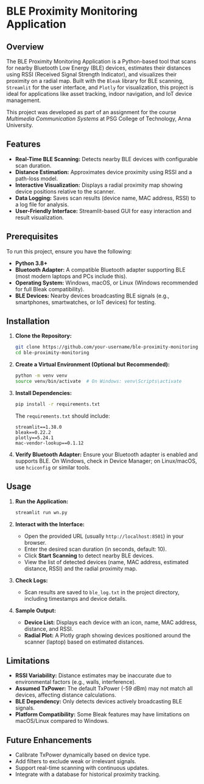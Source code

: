 # BLE Proximity Monitoring Application

## Overview
The BLE Proximity Monitoring Application is a Python-based tool that scans for nearby Bluetooth Low Energy (BLE) devices, estimates their distances using RSSI (Received Signal Strength Indicator), and visualizes their proximity on a radial map. Built with the `Bleak` library for BLE scanning, `Streamlit` for the user interface, and `Plotly` for visualization, this project is ideal for applications like asset tracking, indoor navigation, and IoT device management.

This project was developed as part of an assignment for the course *Multimedia Communication Systems* at PSG College of Technology, Anna University.

## Features
- **Real-Time BLE Scanning:** Detects nearby BLE devices with configurable scan duration.
- **Distance Estimation:** Approximates device proximity using RSSI and a path-loss model.
- **Interactive Visualization:** Displays a radial proximity map showing device positions relative to the scanner.
- **Data Logging:** Saves scan results (device name, MAC address, RSSI) to a log file for analysis.
- **User-Friendly Interface:** Streamlit-based GUI for easy interaction and result visualization.

## Prerequisites
To run this project, ensure you have the following:
- **Python 3.8+**
- **Bluetooth Adapter:** A compatible Bluetooth adapter supporting BLE (most modern laptops and PCs include this).
- **Operating System:** Windows, macOS, or Linux (Windows recommended for full Bleak compatibility).
- **BLE Devices:** Nearby devices broadcasting BLE signals (e.g., smartphones, smartwatches, or IoT devices) for testing.

## Installation
1. **Clone the Repository:**
   ```bash
   git clone https://github.com/your-username/ble-proximity-monitoring.git
   cd ble-proximity-monitoring
   ```

2. **Create a Virtual Environment (Optional but Recommended):**
   ```bash
   python -m venv venv
   source venv/bin/activate  # On Windows: venv\Scripts\activate
   ```

3. **Install Dependencies:**
   ```bash
   pip install -r requirements.txt
   ```

   The `requirements.txt` should include:
   ```
   streamlit==1.38.0
   bleak==0.22.2
   plotly==5.24.1
   mac-vendor-lookup==0.1.12
   ```

4. **Verify Bluetooth Adapter:**
   Ensure your Bluetooth adapter is enabled and supports BLE. On Windows, check in Device Manager; on Linux/macOS, use `hciconfig` or similar tools.

## Usage
1. **Run the Application:**
   ```bash
   streamlit run wn.py
   ```

2. **Interact with the Interface:**
   - Open the provided URL (usually `http://localhost:8501`) in your browser.
   - Enter the desired scan duration (in seconds, default: 10).
   - Click **Start Scanning** to detect nearby BLE devices.
   - View the list of detected devices (name, MAC address, estimated distance, RSSI) and the radial proximity map.

3. **Check Logs:**
   - Scan results are saved to `ble_log.txt` in the project directory, including timestamps and device details.

4. **Sample Output:**
   - **Device List:** Displays each device with an icon, name, MAC address, distance, and RSSI.
   - **Radial Plot:** A Plotly graph showing devices positioned around the scanner (laptop) based on estimated distances.



## Limitations
- **RSSI Variability:** Distance estimates may be inaccurate due to environmental factors (e.g., walls, interference).
- **Assumed TxPower:** The default TxPower (-59 dBm) may not match all devices, affecting distance calculations.
- **BLE Dependency:** Only detects devices actively broadcasting BLE signals.
- **Platform Compatibility:** Some Bleak features may have limitations on macOS/Linux compared to Windows.

## Future Enhancements
- Calibrate TxPower dynamically based on device type.
- Add filters to exclude weak or irrelevant signals.
- Support real-time scanning with continuous updates.
- Integrate with a database for historical proximity tracking.
